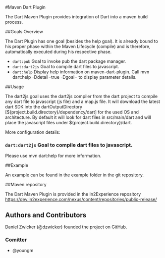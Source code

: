 #Maven Dart Plugin

The Dart Maven Plugin provides integration of Dart into a maven build process.

##Goals Overview

The Dart Plugin has one goal (besides the help goal). It is already bound to his proper phase within the Maven Lifecycle (compile) and is therefore, automatically executed during his respective phase.

* `dart:pub` Goal to invoke pub the dart package manager.
* `dart:dart2js` Goal to compile dart files to javascript.
* `dart:help`  Display help information on maven-dart-plugin. Call mvn dart:help -Ddetail=true -Dgoal=<goal-name> to display parameter details.

##Usage

The dart2js goal uses the dart2js compiler from the dart project to compile any dart file to javascript (js file) and a map.js file. It will download the latest dart SDK into the dartOutputDirectory [${project.build.directory}/dependency/dart] for the used OS and architecture. By default it will look for dart files in src/main/dart and will place the javascript files under ${project.build.directory}/dart.

More configuration details:

### `dart:dart2js` Goal to compile dart files to javascript. 

Please use mvn dart:help for more information.
    
##Example

An example can be found in the example folder in the git repository.

##Maven repository

The Dart Maven Plugin is provided in the In2Experience repository https://dev.in2experience.com/nexus/content/repositories/public-release/

## Authors and Contributors
Daniel Zwicker (@dzwicker) founded the project on GitHub.

### Comitter

* @youngm